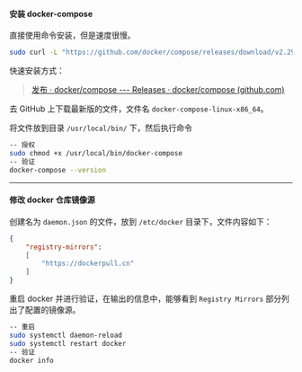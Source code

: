 





#### 安装 docker-compose

直接使用命令安装，但是速度很慢。

~~~sh
sudo curl -L "https://github.com/docker/compose/releases/download/v2.29.3/docker-compose-$(uname -s)-$(uname -m)" -o /usr/local/bin/docker-compose
~~~



快速安装方式：

> [发布 · docker/compose --- Releases · docker/compose (github.com)](https://github.com/docker/compose/releases)

去 GitHub 上下载最新版的文件，文件名 `docker-compose-linux-x86_64`。

将文件放到目录 `/usr/local/bin/` 下，然后执行命令

~~~sh
-- 授权
sudo chmod +x /usr/local/bin/docker-compose
-- 验证
docker-compose --version
~~~

---

#### 修改 docker 仓库镜像源

创建名为 `daemon.json` 的文件，放到 `/etc/docker` 目录下，文件内容如下：

~~~json
{
    "registry-mirrors":
    [
        "https://dockerpull.cn"
    ]
}
~~~

重启 docker 并进行验证，在输出的信息中，能够看到 `Registry Mirrors` 部分列出了配置的镜像源。

~~~sh
-- 重启
sudo systemctl daemon-reload
sudo systemctl restart docker
-- 验证
docker info
~~~


